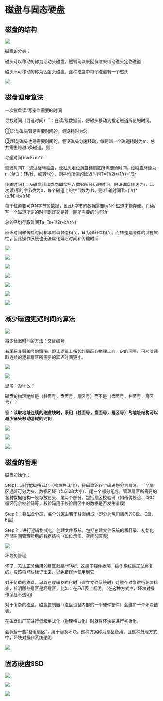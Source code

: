 # 磁盘与固态硬盘

<!-- toc -->

## 磁盘的结构

![](https://cdn.jsdelivr.net/gh/Rosefinch-Midsummer/MyImagesHost03/img/20240525171435.png)

磁盘的分类：

磁头可以移动的称为活动头磁盘。磁臂可以来回伸缩来带动磁头定位磁道

磁头不可移动的称为固定头磁盘。这种磁盘中每个磁道有一个磁头

![](https://cdn.jsdelivr.net/gh/Rosefinch-Midsummer/MyImagesHost03/img/20240525171710.png)



## 磁盘调度算法

一次磁盘读/写操作需要的时间

寻找时间（寻道时间）T：在读/写数据前，将磁头移动到指定磁道所花的时间。

①启动磁头臂是需要时间的。假设耗时为S;

②移动磁头也是需要时间的。假设磁头匀速移动，每跨越一个磁道耗时为m，总共需要跨越n条磁道。则：

寻道时间Ts=S+m\*n

延迟时间T：通过旋转磁盘，使磁头定位到目标扇区所需要的时间。设磁盘转速为r（单位：转/秒，或转/分），则平均所需的延迟时间T=(1/2)\*(1/r)=1/2r

传输时间T：从磁盘读出或向磁盘写入数据所经历的时间，假设磁盘转速为r，此次读/写的字节数为b，每个磁道上的字节数为 N。则:传输时间Tt=(1/r)\*(b/N)=b/(rN)

每个磁道要可存N字节的数据，因此b字节的数据需要b/N个磁道才能存储。而读/写一个磁道所需的时间刚好又是转一圈所需要的时间1/r

总的平均存取时间Ta=Ts+1/2r+b/(rN) 

延迟时间和传输时间都与磁盘转速相关，且为操线性相关。而转速是硬件的固有属性，因此操作系统也无法优化延迟时间和传输时间

![](https://cdn.jsdelivr.net/gh/Rosefinch-Midsummer/MyImagesHost03/img/20240526144618.png)

![](https://cdn.jsdelivr.net/gh/Rosefinch-Midsummer/MyImagesHost03/img/20240526144818.png)

![](https://cdn.jsdelivr.net/gh/Rosefinch-Midsummer/MyImagesHost03/img/20240526145156.png)

![](https://cdn.jsdelivr.net/gh/Rosefinch-Midsummer/MyImagesHost03/img/20240526145353.png)

![](https://cdn.jsdelivr.net/gh/Rosefinch-Midsummer/MyImagesHost03/img/20240526145813.png)

![](https://cdn.jsdelivr.net/gh/Rosefinch-Midsummer/MyImagesHost03/img/20240526145914.png)

![](https://cdn.jsdelivr.net/gh/Rosefinch-Midsummer/MyImagesHost03/img/20240526150022.png)



## 减少磁盘延迟时间的算法

![](https://cdn.jsdelivr.net/gh/Rosefinch-Midsummer/MyImagesHost03/img/20240526150331.png)


减少延迟时间的方法：交替编号

若采用交替编号的策略，即让逻辑上相邻的扇区在物理上有一定的间隔，可以使读取连续的逻辑扇区所需要的延迟时间更小。

![](https://cdn.jsdelivr.net/gh/Rosefinch-Midsummer/MyImagesHost03/img/20240526150926.png)

![](https://cdn.jsdelivr.net/gh/Rosefinch-Midsummer/MyImagesHost03/img/20240526151315.png)

思考：为什么？

磁盘的物理地址是（柱面号，盘面号，扇区号）而不是（盘面号，柱面号，扇区号）？

答：**读取地址连续的磁盘块时，采用（柱面号，盘面号，扇区号）的地址结构可以减少磁头移动消耗的时间**

![](https://cdn.jsdelivr.net/gh/Rosefinch-Midsummer/MyImagesHost03/img/20240526151742.png)

![](https://cdn.jsdelivr.net/gh/Rosefinch-Midsummer/MyImagesHost03/img/20240526151837.png)


![](https://cdn.jsdelivr.net/gh/Rosefinch-Midsummer/MyImagesHost03/img/20240526151908.png)



## 磁盘的管理

磁盘初始化：

Step1：进行低级格式化（物理格式化），将磁盘的各个磁道划分为扇区。一个扇区通常可分为头、数据区域（如512B大小）、尾三个部分组成。管理扇区所需要的各种数据结构一般存放在头、尾两个部分，包括扇区校验码（如奇偶校验、CRC循环冗余校验码等，校验码用于校验扇区中的数据是否发生错误)

Step 2：将磁盘分区，每个分区由若干柱面组成（即分为我们熟悉的C盘、D盘、E盘)

Step 3：进行逻辑格式化，创建文件系统。包括创建文件系统的根目录、初始化存储空间管理所用的数据结构（如位示图、空闲分区表)

![](https://cdn.jsdelivr.net/gh/Rosefinch-Midsummer/MyImagesHost03/img/20240526152744.png)

坏块的管理

坏了、无法正常使用的扇区就是“坏块”。这属于硬件故障，操作系统是无法修复的。应该将坏块标记出来，以免错误地使用到它

对于简单的磁盘，可以在逻辑格式化时（建立文件系统时）对整个磁盘进行坏块检查，标明哪些扇区是坏扇区，比如：在FAT表上标明。（在这种方式中，坏块对操作系统不透明)

对于复杂的磁盘，磁盘控制器（磁盘设备内部的一个硬件部件）会维护一个坏块链表。

在磁盘出厂前进行低级格式化（物理格式化）时就将坏块链进行初始化。

会保留一些“备用扇区”，用于替换坏块。这种方案称为扇区备用。且这种处理方式中，坏块对操作系统透明

![](https://cdn.jsdelivr.net/gh/Rosefinch-Midsummer/MyImagesHost03/img/20240526153125.png)






## 固态硬盘SSD

![](https://cdn.jsdelivr.net/gh/Rosefinch-Midsummer/MyImagesHost03/img/20240526153456.png)

![](https://cdn.jsdelivr.net/gh/Rosefinch-Midsummer/MyImagesHost03/img/20240526153529.png)

![](https://cdn.jsdelivr.net/gh/Rosefinch-Midsummer/MyImagesHost03/img/20240526154218.png)